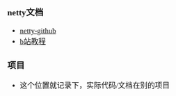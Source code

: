 <span  style="font-family: Simsun,serif; font-size: 17px; ">

### netty文档

- [netty-github](https://github.com/netty/netty/wiki)
- [b站教程](https://www.bilibili.com/video/BV1DJ411m7NR)

### 项目

- 这个位置就记录下，实际代码/文档在别的项目

</span>